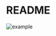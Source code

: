 # README


![example](https://user-images.githubusercontent.com/18317099/145641457-f182c937-55fa-49bf-ace0-0a92af34f377.png)
